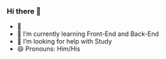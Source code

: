 ### Hi there 👋

- 🔭
- 🌱 I’m currently learning Front-End and Back-End
- 🤔 I’m looking for help with Study
- 😄 Pronouns: Him/His

